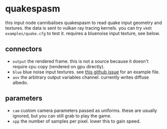 # quakespasm

this input node cannibalises quakespasm to read quake input geometry and textures.
the data is sent to vulkan ray tracing kernels.
you can try `vkdt examples/quake.cfg` to test it. requires a bluenoise input texture, see below.

## connectors

* `output` the rendered frame. this is not a source because it doesn't require cpu copy (rendered on gpu directly).
* `blue` blue noise input textures. see [this github issue](https://github.com/hanatos/vkdt/issues/32) for an example file.
* `aov` the arbitrary output variables channel. currently writes diffuse albedo.

## parameters

* `cam` custom camera parameters passed as uniforms. these are usually ignored, but you can still grab to play the game.
* `spp` the number of samples per pixel. lower this to gain speed.

